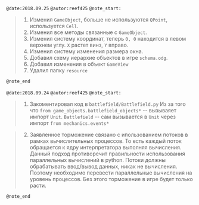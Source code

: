 `@date:2018.09.25`
`@autor:reef425`
`@note_start:`
>1. Изменил `GameObject`, больше не используются `QPoint`, используется `Cell`.
>2. Изменил все методы связанные с `GameObject`.
>3. Изменил систему координат, теперь `0, 0` находится в левом верхнем углу.
``Х`` растет винз, ``Y`` вправо.
>4. Изменил систему изменения размера окна.
>5. Добавил схему иерархие объектов в игре `schema.odg`.
>6. Добавил изменения в объект `GameView`
>7. Удалил папку `resource`

`@note_end`

`@date:2018.09.24`
`@autor:reef425`
`@note_start:`
>1. Закоментировал код в `battlefield/Battlefield.py`
Из за того что
`from game_objects.battlefield_objects*` -- вызываяет импорт `Unit`.
`Battlefield` -- сам вызывается в `Unit` через импорт `from mechanics.events*`

>2. Заявленное торможение связано с ипользованием потоков в рамках вычислительных процессов.
То есть каждый поток обращается к ядру интерпретатора выполняя вычисления.
Данный подход противоречит правильности использования параллельных вычислений в python. Потоки
должны обрабатывать ввод/вывод данных, никак не вычисления.
Поэтому необходимо перевести параллельные вычисления на уровень процессов. Без этого торможение в
игре будет только расти.

`@note_end`
